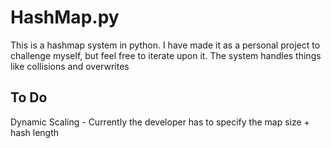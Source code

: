 # HashMap.py
 This is a hashmap system in python. I have made it as a personal project to challenge myself, but feel free to iterate upon it.
 The system handles things like collisions and overwrites
 
 ## To Do
 Dynamic Scaling - Currently the developer has to specify the map size + hash length
